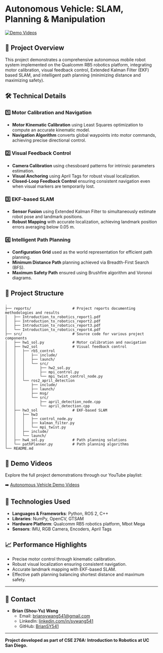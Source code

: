 # Autonomous Vehicle: SLAM, Planning & Manipulation

[![Demo Videos](https://img.shields.io/badge/YouTube-Demo_Videos-red)](https://www.youtube.com/playlist?list=PLsdWuvXTaeK0HYMaCTsfsfi2ttjFZUhXJ)

## 🚗 Project Overview

This project demonstrates a comprehensive autonomous mobile robot system implemented on the Qualcomm RB5 robotics platform, integrating motor calibration, visual feedback control, Extended Kalman Filter (EKF) based SLAM, and intelligent path planning (minimizing distance and maximizing safety).

## 🛠️ Technical Details

### 1️⃣ Motor Calibration and Navigation
- **Motor Kinematic Calibration** using Least Squares optimization to compute an accurate kinematic model.
- **Navigation Algorithm** converts global waypoints into motor commands, achieving precise directional control.

### 2️⃣ Visual Feedback Control
- **Camera Calibration** using chessboard patterns for intrinsic parameters estimation.
- **Visual Anchoring** using April Tags for robust visual localization.
- **Closed-Loop Feedback Control** ensuring consistent navigation even when visual markers are temporarily lost.

### 3️⃣ EKF-based SLAM
- **Sensor Fusion** using Extended Kalman Filter to simultaneously estimate robot pose and landmark positions.
- **Robust Mapping** with accurate localization, achieving landmark position errors averaging below 0.05 m.

### 4️⃣ Intelligent Path Planning
- **Configuration Grid** used as the world representation for efficient path planning.
- **Minimum Distance Path** planning achieved via Breadth-First Search (BFS).
- **Maximum Safety Path** ensured using Brushfire algorithm and Voronoi diagrams.

## 📂 Project Structure

```
.
├── reports/                   # Project reports documenting methodologies and results
│   ├── Introduction_to_robotics_report1.pdf
│   ├── Introduction_to_robotics_report2.pdf
│   ├── Introduction_to_robotics_report3.pdf
│   └── Introduction_to_robotics_report4.pdf
├── src/                       # Source code for various project components
│   ├── hw1_sol.py             # Motor calibration and navigation
│   ├── hw2_sol                # Visual feedback control
│   │   ├── rb5_control
│   │   │   ├── include/
│   │   │   ├── launch/
│   │   │   └── src/
│   │   │       ├── hw2_sol.py
│   │   │       ├── mpi_control.py
│   │   │       └── mpi_twist_control_node.py
│   │   └── ros2_april_detection
│   │       ├── include/
│   │       ├── launch/
│   │       ├── msg/
│   │       └── src/
│   │           ├── april_detection_node.cpp
│   │           └── april_detection.cpp
│   ├── hw3_sol                # EKF-based SLAM
│   │   ├── hw3
│   │   │   ├── control_node.py
│   │   │   ├── kalman_filter.py
│   │   │   └── mpi_twist.py
│   │   ├── include/
│   │   └── launch/
│   ├── hw4_sol.py             # Path planning solutions
│   └── pathPlanner.py         # Path planning algorithms
└── README.md
```

## 🎥 Demo Videos
Explore the full project demonstrations through our YouTube playlist:

➡️ [Autonomous Vehicle Demo Videos](https://www.youtube.com/playlist?list=PLsdWuvXTaeK0HYMaCTsfsfi2ttjFZUhXJ)

## 🧰 Technologies Used
- **Languages & Frameworks**: Python, ROS 2, C++
- **Libraries**: NumPy, OpenCV, GTSAM
- **Hardware Platform**: Qualcomm RB5 robotics platform, Mbot Mega
- **Sensors**: IMU, RGB Camera, Encoders, April Tags

## 📈 Performance Highlights
- Precise motor control through kinematic calibration.
- Robust visual localization ensuring consistent navigation.
- Accurate landmark mapping with EKF-based SLAM.
- Effective path planning balancing shortest distance and maximum safety.

---

## 📧 Contact
- **Brian (Shou-Yu) Wang**  
  - Email: briansywang541@gmail.com  
  - LinkedIn: [linkedin.com/in/sywang541](https://linkedin.com/in/sywang541)
  - GitHub: [BrianSY541](https://github.com/BrianSY541)

---

**Project developed as part of CSE 276A: Introduction to Robotics at UC San Diego.**

